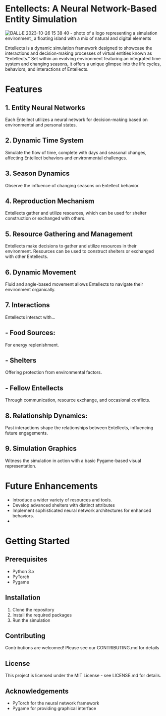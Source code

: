 # Entellects: A Neural Network-Based Entity Simulation

![DALL·E 2023-10-26 15 38 40 - photo of a logo representing a simulation environment_ a floating island with a mix of natural and digital elements](https://github.com/WarmMilkCodes/Entellects/assets/87686876/7a9d4d63-13c3-40d4-adc0-9d7f4abf9d85)



Entellects is a dynamic simulation framework designed to showcase the interactions and decision-making processes of virtual entities known as "Entellects." Set within an evolving environment featuring an integrated time system and changing seasons, it offers a unique glimpse into the life cycles, behaviors, and interactions of Entellects.

# Features
## 1. Entity Neural Networks
Each Entellect utilizes a neural network for decision-making based on environmental and personal states.
## 2. Dynamic Time System
Simulate the flow of time, complete with days and seasonal changes, affecting Entellect behaviors and environmental challenges.
## 3. Season Dynamics
Observe the influence of changing seasons on Entellect behavior.
## 4. Reproduction Mechanism
Entellects gather and utilize resources, which can be used for shelter construction or exchanged with others.
## 5. Resource Gathering and Management
Entellects make decisions to gather and utilize resources in their environment. Resources can be used to construct shelters or exchanged with other Entellects.
## 6. Dynamic Movement
Fluid and angle-based movement allows Entellects to navigate their environment organically.
## 7. Interactions
Entellects interact with...
## - Food Sources:
For energy replenishment.
## - Shelters
Offering protection from environmental factors.
## - Fellow Entellects
Through communication, resource exchange, and occasional conflicts.
## 8. Relationship Dynamics:
Past interactions shape the relationships between Entellects, influencing future engagements.
## 9. Simulation Graphics
Witness the simulation in action with a basic Pygame-based visual representation.



# Future Enhancements
- Introduce a wider variety of resources and tools.
- Develop advanced shelters with distinct attributes
- Implement sophisticated neural network architectures for enhanced behaviors.
- 
# Getting Started
## Prerequisites
- Python 3.x
- PyTorch
- Pygame

## Installation
1. Clone the repository
2. Install the required packages
3. Run the simulation

## Contributing
Contributions are welcomed! Please see our CONTRIBUTING.md for details

## License
This project is licensed under the MIT License - see LICENSE.md for details.

## Acknowledgements
- PyTorch for the neural network framework
- Pygame for providing graphical interface
